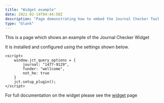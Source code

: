```yaml
---
title: "Widget example"
date: 2021-02-14T04:44:50Z
description: "Page demonstrating how to embed the Journal Checker Tool: Plan S Compliance Validator widget."
type: "blank"
---
```


This is a page which shows an example of the Journal Checker Widget

It is installed and configured using the settings shown below.

```code
<script>
    window.jct_query_options = {
        journal: "1477-9129",
        funder: "wellcome",
        not_he: true
    }
    jct.setup_plugin();
</script>
```

For full documentation on the widget please see the [widget](/widget) page
